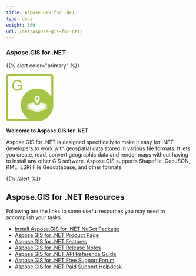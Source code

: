 ```yaml
---
title: Aspose.GIS for .NET
type: docs
weight: 160
url: /net/aspose-gis-for-net/
---
```


### **Aspose.GIS for .NET**
{{% alert color="primary" %}} 

![todo:image_alt_text](aspose-gis-for-net_1)

**Welcome to Aspose.GIS for .NET**

Aspose.GIS for .NET is designed specifically to make it easy for .NET developers to work with geospatial data stored in various file formats. It lets you create, read, convert geographic data and render maps without having to install any other GIS software. Aspose.GIS supports Shapefile, GeoJSON, KML, ESRI File Geodatabase, and other formats.

{{% /alert %}} 
## **Aspose.GIS for .NET Resources**
Following are the links to some useful resources you may need to accomplish your tasks.

- [Install Aspose.GIS for .NET NuGet Package](https://www.nuget.org/packages/Aspose.GIS/)
- [Aspose.GIS for .NET Product Page](https://products.aspose.com/gis/net)
- [Aspose.GIS for .NET Features](/gis/net/features/)
- [Aspose.GIS for .NET Release Notes](/gis/net/releate-notes/)
- [Aspose.GIS for .NET API Reference Guide](https://apireference.aspose.com/net/gis)
- [Aspose.GIS for .NET Free Support Forum](https://forum.aspose.com/c/gis)
- [Aspose.GIS for .NET Paid Support Helpdesk](https://helpdesk.aspose.com/)
